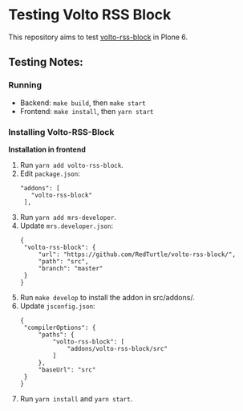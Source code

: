 # Testing Volto RSS Block
This repository aims to test [volto-rss-block](https://github.com/RedTurtle/volto-rss-block/) in Plone 6.

## Testing Notes:
### Running
* Backend: `make build`, then `make start`
* Frontend: `make install`, then `yarn start`

### Installing Volto-RSS-Block
**Installation in frontend**
1. Run `yarn add volto-rss-block`.
2. Edit `package.json`:
   ```
   "addons": [
      "volto-rss-block"
    ],
   ```
3. Run `yarn add mrs-developer`.
4. Update `mrs.developer.json`:
   ```
   {
    "volto-rss-block": {
        "url": "https://github.com/RedTurtle/volto-rss-block/",
        "path": "src",
        "branch": "master"
    }
   }
   ```
6. Run `make develop` to install the addon in src/addons/.
7. Update `jsconfig.json`:
   ```
   {
    "compilerOptions": {
        "paths": {
            "volto-rss-block": [
                "addons/volto-rss-block/src"
            ]
        },
        "baseUrl": "src"
    }
   }  
   ```
8. Run `yarn install` and `yarn start`. 

